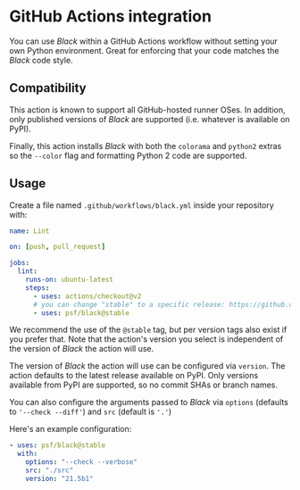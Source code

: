 # GitHub Actions integration

You can use _Black_ within a GitHub Actions workflow without setting your own Python
environment. Great for enforcing that your code matches the _Black_ code style.

## Compatibility

This action is known to support all GitHub-hosted runner OSes. In addition, only
published versions of _Black_ are supported (i.e. whatever is available on PyPI).

Finally, this action installs _Black_ with both the `colorama` and `python2` extras so
the `--color` flag and formatting Python 2 code are supported.

## Usage

Create a file named `.github/workflows/black.yml` inside your repository with:

```yaml
name: Lint

on: [push, pull_request]

jobs:
  lint:
    runs-on: ubuntu-latest
    steps:
      - uses: actions/checkout@v2
      # you can change "stable" to a specific release: https://github.com/psf/black/tags
      - uses: psf/black@stable
```

We recommend the use of the `@stable` tag, but per version tags also exist if you prefer
that. Note that the action's version you select is independent of the version of _Black_
the action will use.

The version of _Black_ the action will use can be configured via `version`. The action
defaults to the latest release available on PyPI. Only versions available from PyPI are
supported, so no commit SHAs or branch names.

You can also configure the arguments passed to _Black_ via `options` (defaults to
`'--check --diff'`) and `src` (default is `'.'`)

Here's an example configuration:

```yaml
- uses: psf/black@stable
  with:
    options: "--check --verbose"
    src: "./src"
    version: "21.5b1"
```
